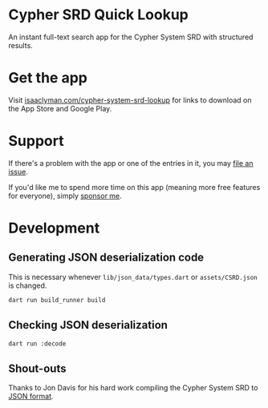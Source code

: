 # Cypher SRD Quick Lookup

An instant full-text search app for the Cypher System SRD with structured results.

# Get the app

Visit [isaaclyman.com/cypher-system-srd-lookup](https://isaaclyman.com/cypher-system-srd-lookup/) for links to download on the App Store and Google Play.

# Support

If there's a problem with the app or one of the entries in it, you may [file an issue](https://github.com/isaaclyman/cypher-system-srd-lookup/issues).

If you'd like me to spend more time on this app (meaning more free features for everyone), simply [sponsor me](https://ko-fi.com/isaaclyman).

# Development

## Generating JSON deserialization code

This is necessary whenever `lib/json_data/types.dart` or `assets/CSRD.json` is changed.

```sh
dart run build_runner build
```

## Checking JSON deserialization

```sh
dart run :decode
```

## Shout-outs

Thanks to Jon Davis for his hard work compiling the Cypher System SRD to [JSON format](https://github.com/Jon-Davis/Cypher-System-JSON-DB).